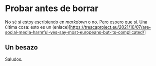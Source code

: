 # Probar antes de borrar
No sé si estoy escribiendo en *markdown* o no. Pero espero que sí.
Una última cosa: esto es un (enlace)[https://trescaproject.eu/2021/10/07/are-social-media-harmful-yes-say-most-europeans-but-its-complicated/]
## Un besazo
Saludos.
